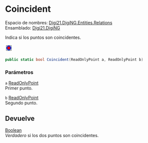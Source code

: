 # Coincident

Espacio de nombres: [Digi21.DigiNG.Entities.Relations](../../)  
Ensamblado: [Digi21.DigiNG](../../../)

Indica si los puntos son coincidentes.

![Dos puntos coincidentes](../../../../../../../../.gitbook/assets/puntopuntocoincidentes.png)

```csharp
public static bool Coincident(ReadOnlyPoint a, ReadOnlyPoint b)
```

### Parámetros

`a` [ReadOnlyPoint](../../../digi21.diging.entities/readonlypoint/)  
Primer punto.

`b` [ReadOnlyPoint](../../../digi21.diging.entities/readonlypoint/)  
Segundo punto.

## Devuelve

[Boolean](https://docs.microsoft.com/en-us/dotnet/api/system.boolean?view=net-5.0)  
_Verdadero_ si los dos puntos son coincidentes.

